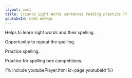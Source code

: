 ```yaml
---
layout: post
title: Science Sight Words sentences reading practice 77
youtubeId: LbWC-Am9Kpc
---
```

 
 
Helps to learn sight words and their spelling.

Opportunitiy to repeat the spelling. 

Practice spelling. 
 
Practice for spelling bee competitions. 
 
{% include youtubePlayer.html id=page.youtubeId %}
 
 
